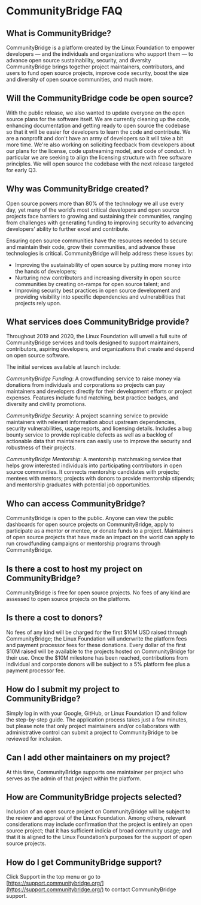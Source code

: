 # CommunityBridge FAQ

## What is CommunityBridge?
  
CommunityBridge is a platform created by the Linux Foundation to empower developers — and the individuals and organizations who support them — to advance open source sustainability, security, and diversity CommunityBridge brings together project maintainers, contributors, and users to fund open source projects, improve code security, boost the size and diversity of open source communities, and much more.

## Will the CommunityBridge code be open source?
  
With the public release, we also wanted to update everyone on the open source plans for the software itself. We are currently cleaning up the code, enhancing documentation and getting ready to open source the codebase so that it will be easier for developers to learn the code and contribute. We are a nonprofit and don't have an army of developers so it will take a bit more time. We're also working on soliciting feedback from developers about our plans for the license, code upstreaming model, and code of conduct. In particular we are seeking to align the licensing structure with free software principles. We will open source the codebase with the next release targeted for early Q3.
  
## Why was CommunityBridge created?
  
Open source powers more than 80% of the technology we all use every day, yet many of the world’s most critical developers and open source projects face barriers to growing and sustaining their communities, ranging from challenges with generating funding to improving security to advancing developers’ ability to further excel and contribute.
  
Ensuring open source communities have the resources needed to secure and maintain their code, grow their communities, and advance these technologies is critical. CommunityBridge will help address these issues by:
  
  * Improving the sustainability of open source by putting more money into the hands of developers;
  * Nurturing new contributors and increasing diversity in open source communities by creating on-ramps for open source talent; and
  * Improving security best practices in open source development and providing visibility into specific dependencies and vulnerabilities that projects rely upon.

## What services does CommunityBridge provide?
  
Throughout 2019 and 2020, the Linux Foundation will unveil a full suite of CommunityBridge services and tools designed to support maintainers, contributors, aspiring developers, and organizations that create and depend on open source software.
  
The initial services available at launch include:
  
  _CommunityBridge Funding_: A crowdfunding service to raise money via donations from individuals and corporations so projects can pay maintainers and developers directly for their development efforts or project expenses. Features include fund matching, best practice badges, and diversity and civility promotions.
  
  _CommunityBridge Security_: A project scanning service to provide maintainers with relevant information about upstream dependencies, security vulnerabilities, usage reports, and licensing details. Includes a bug bounty service to provide replicable defects as well as a backlog of actionable data that maintainers can easily use to improve the security and robustness of their projects.
  
  _CommunityBridge Mentorship_: A mentorship matchmaking service that helps grow interested individuals into participating contributors in open source communities. It connects mentorship candidates with projects; mentees with mentors; projects with donors to provide mentorship stipends; and mentorship graduates with potential job opportunities.
  
## Who can access CommunityBridge?

CommunityBridge is open to the public. Anyone can view the public dashboards for open source projects on CommunityBridge, apply to participate as a mentor or mentee, or donate funds to a project. Maintainers of open source projects that have made an impact on the world can apply to run crowdfunding campaigns or mentorship programs through CommunityBridge.

## Is there a cost to host my project on CommunityBridge?
  
CommunityBridge is free for open source projects. No fees of any kind are assessed to open source projects on the platform.
  
## Is there a cost to donors?
  
No fees of any kind will be charged for the first $10M USD raised through CommunityBridge; the Linux Foundation will underwrite the platform fees and payment processor fees for these donations. Every dollar of the first $10M raised will be available to the projects hosted on CommunityBridge for their use. Once the $10M milestone has been reached, contributions from individual and corporate donors will be subject to a 5% platform fee plus a payment processor fee.
  
## How do I submit my project to CommunityBridge?
  
Simply log in with your Google, GitHub, or Linux Foundation ID and follow the step-by-step guide. The application process takes just a few minutes, but please note that only project maintainers and/or collaborators with administrative control can submit a project to CommunityBridge to be reviewed for inclusion.
  
## Can I add other maintainers on my project?
  
At this time, CommunityBridge supports one maintainer per project who serves as the admin of that project within the platform.
  
## How are CommunityBridge projects selected?
  
Inclusion of an open source project on CommunityBridge will be subject to the review and approval of the Linux Foundation. Among others, relevant considerations may include confirmation that the project is entirely an open source project; that it has sufficient indicia of broad community usage; and that it is aligned to the Linux Foundation’s purposes for the support of open source projects.

## How do I get CommunityBridge support?
  
Click Support in the top menu or go to [https://support.communitybridge.org/](https://support.communitybridge.org/) to contact CommunityBridge support.

